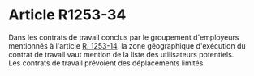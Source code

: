 # Article R1253-34

  
Dans les contrats de travail conclus par le groupement d'employeurs mentionnés à l'article [R. 1253-14][1], la zone géographique d'exécution du contrat de travail vaut mention de la liste des utilisateurs potentiels.   
Les contrats de travail prévoient des déplacements limités.

 [1]: /affichCodeArticle.do?cidTexte=LEGITEXT000006072050&idArticle=LEGIARTI000018483551&dateTexte=&categorieLien=cid